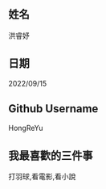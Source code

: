 姓名
----
洪睿妤

日期
----
2022/09/15

Github Username
---------------
HongReYu

我最喜歡的三件事
---------------
打羽球,看電影,看小說
